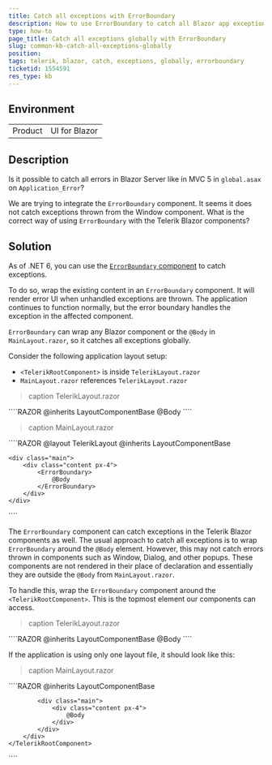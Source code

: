 ```yaml
---
title: Catch all exceptions with ErrorBoundary
description: How to use ErrorBoundary to catch all Blazor app exceptions globally?
type: how-to
page_title: Catch all exceptions globally with ErrorBoundary
slug: common-kb-catch-all-exceptions-globally
position: 
tags: telerik, blazor, catch, exceptions, globally, errorboundary
ticketid: 1554591
res_type: kb
---
```


## Environment

<table>
    <tbody>
        <tr>
            <td>Product</td>
            <td>UI for Blazor</td>
        </tr>
    </tbody>
</table>


## Description

Is it possible to catch all errors in Blazor Server like in MVC 5 in `global.asax` on `Application_Error`?

We are trying to integrate the `ErrorBoundary` component. It seems it does not catch exceptions thrown from the Window component. What is the correct way of using `ErrorBoundary` with the Telerik Blazor components?


## Solution

As of .NET 6, you can use the [`ErrorBoundary` component](https://docs.microsoft.com/en-us/aspnet/core/blazor/fundamentals/handle-errors?view=aspnetcore-6.0#error-boundaries) to catch exceptions.

To do so, wrap the existing content in an `ErrorBoundary` component. It will render error UI when unhandled exceptions are thrown. The application continues to function normally, but the error boundary handles the exception in the affected component.

`ErrorBoundary` can wrap any Blazor component or the `@Body` in `MainLayout.razor`, so it catches all exceptions globally.

Consider the following application layout setup:
* `<TelerikRootComponent>` is inside `TelerikLayout.razor`
* `MainLayout.razor` references `TelerikLayout.razor`

>caption TelerikLayout.razor

<div class="skip-repl"></div>
````RAZOR
@inherits LayoutComponentBase

<TelerikRootComponent>
    @Body
</TelerikRootComponent>
````

>caption MainLayout.razor

<div class="skip-repl"></div>
````RAZOR
@layout TelerikLayout
@inherits LayoutComponentBase

<div class="page">
    <div class="sidebar">
        <NavMenu />
    </div>

    <div class="main">
        <div class="content px-4">
            <ErrorBoundary>
                @Body
            </ErrorBoundary>
        </div>
    </div>
</div>
````

The `ErrorBoundary` component can catch exceptions in the Telerik Blazor components as well. The usual approach to catch all exceptions is to wrap `ErrorBoundary` around the `@Body` element. However, this may not catch errors thrown in components such as Window, Dialog, and other popups. These components are not rendered in their place of declaration and essentially they are outside the `@Body` from `MainLayout.razor`.

To handle this, wrap the `ErrorBoundary` component around the `<TelerikRootComponent>`. This is the topmost element our components can access.

>caption TelerikLayout.razor

<div class="skip-repl"></div>
````RAZOR
@inherits LayoutComponentBase

<ErrorBoundary>
    <TelerikRootComponent>
        @Body
    </TelerikRootComponent>
</ErrorBoundary>
````

If the application is using only one layout file, it should look like this:

>caption MainLayout.razor

<div class="skip-repl"></div>
````RAZOR
@inherits LayoutComponentBase

<ErrorBoundary>
    <TelerikRootComponent>
        <div class="page">
            <div class="sidebar">
                <NavMenu />
            </div>

            <div class="main">
                <div class="content px-4">
                    @Body
                </div>
            </div>
        </div>
    </TelerikRootComponent>
</ErrorBoundary>
````
